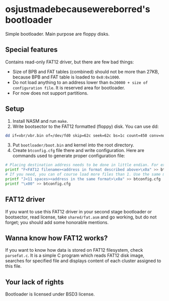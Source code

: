 # osjustmadebecausewereborred's bootloader
Simple bootloader. Main purpose are floppy disks.

## Special features
Contains read-only FAT12 driver, but there are few bad things:
- Size of BPB and FAT tables (combined) should not be more than 27KB, because BPB and FAT table is loaded to `0x0:0x1000`.
- Do not load anything to an address lower than `0x20000 + size of configuration file`. It is reserved area for bootloader.
- For now does not support partitions.

## Setup
1. Install NASM and run `make`.
2. Write bootsector to the FAT12 formatted (floppy) disk. You can use dd:
```bash
dd if=vbr/vbr.bin of=/dev/fd0 skip=62c seek=62c bs=1c count=450 conv=notrunc
```
3. Put `bootloader/boot.bin` and kernel into the root directory.
4. Create `btconfig.cfg` file there and write configuration.  Here are commands used to generate proper configuration file:
```bash
# Placing destination address needs to be done in little endian. For example 0x00030000 will be 0x00, 0x00, 0x00, 0x30 and combined "\x00\x00\x00\0x30".
printf "F<FAT12 filename><address in format described above>\x0a" >> btconfig.cfg
# If you need, you can of course load more files than 1. Use the same method.
printf "J<11 spaces><address in the same format>\x0a" >> btconfig.cfg
printf "\x00" >> btconfig.cfg
```

## FAT12 driver
If you want to use this FAT12 driver in your second stage bootloader or bootsector, read license, take `shared/fat.asm` and go working, but do not forget; you should add some honorable mentions.

## Wanna know how FAT12 works?
If you want to know how data is stored on FAT12 filesystem, check `parsefat.c`. It is a simple C program which reads FAT12 disk image, searches for specified file and displays content of each cluster assigned to this file.

## Your lack of rights
Bootloader is licensed under BSD3 license.